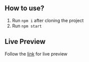## How to use?

1. Run `npm i` after cloning the project
2. Run `npm start`

## Live Preview

Follow the [link](https://the-vocifer.netlify.app/) for live preview
